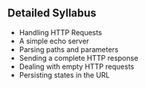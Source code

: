 ## Detailed Syllabus

- Handling HTTP Requests
- A simple echo server
- Parsing paths and parameters
- Sending a complete HTTP response
- Dealing with empty HTTP requests
- Persisting states in the URL